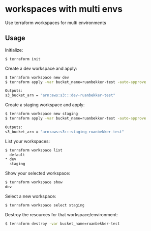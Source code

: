 # workspaces with multi envs

Use terraform workspaces for multi environments

## Usage

Initialize:

```bash
$ terraform init
```

Create a dev workspace and apply:

```bash
$ terraform workspace new dev
$ terraform apply -var bucket_name=ruanbekker-test -auto-approve

Outputs:
s3_bucket_arn = "arn:aws:s3:::dev-ruanbekker-test"
```

Create a staging workspace and apply:

```bash
$ terraform workspace new staging
$ terraform apply -var bucket_name=ruanbekker-test -auto-approve

Outputs:
s3_bucket_arn = "arn:aws:s3:::staging-ruanbekker-test"
```

List your workspaces:

```bash
$ terraform workspace list
  default
* dev
  staging
```

Show your selected workspace:

```bash
$ terraform workspace show
dev
```

Select a new workspace:

```bash
$ terraform workspace select staging
```

Destroy the resources for that workspace/environment:

```bash
$ terraform destroy -var bucket_name=ruanbekker-test
```
